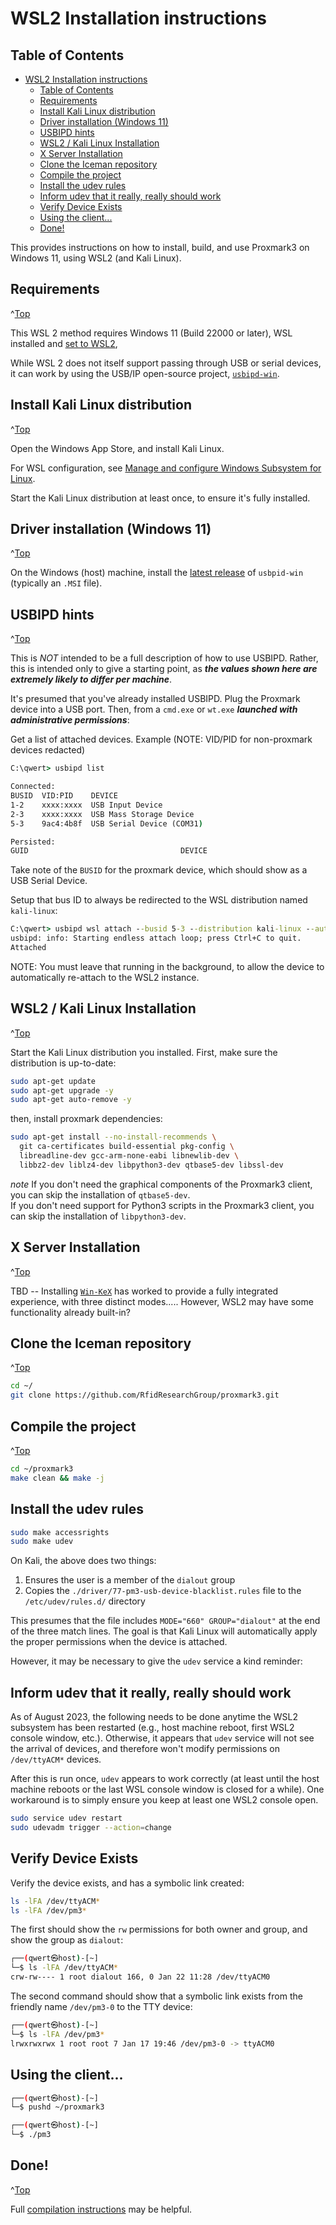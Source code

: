 <a id="top"></a>

# WSL2 Installation instructions

## Table of Contents
- [WSL2 Installation instructions](#wsl2-installation-instructions)
  - [Table of Contents](#table-of-contents)
  - [Requirements](#requirements)
  - [Install Kali Linux distribution](#install-kali-linux-distribution)
  - [Driver installation (Windows 11)](#driver-installation-windows-11)
  - [USBIPD hints](#usbipd-hints)
  - [WSL2 / Kali Linux Installation](#wsl2--kali-linux-installation)
  - [X Server Installation](#x-server-installation)
  - [Clone the Iceman repository](#clone-the-iceman-repository)
  - [Compile the project](#compile-the-project)
  - [Install the udev rules](#install-the-udev-rules)
  - [Inform udev that it really, really should work](#inform-udev-that-it-really-really-should-work)
  - [Verify Device Exists](#verify-device-exists)
  - [Using the client...](#using-the-client)
  - [Done!](#done)

This provides instructions on how to install, build, and use Proxmark3
on Windows 11, using WSL2 (and Kali Linux).

## Requirements
^[Top](#top)

This WSL 2 method requires Windows 11 (Build 22000 or later),
WSL installed and [set to WSL2](https://learn.microsoft.com/en-us/windows/wsl/basic-commands#set-wsl-version-to-1-or-2),

While WSL 2 does not itself support passing through USB or
serial devices, it can work by using the USB/IP open-source
project, [`usbipd-win`](https://github.com/dorssel/usbipd-win).


## Install Kali Linux distribution
^[Top](#top)

Open the Windows App Store, and install Kali Linux.

For WSL configuration, see [Manage and configure Windows Subsystem for Linux](https://docs.microsoft.com/en-us/windows/wsl/wsl-config).

Start the Kali Linux distribution at least once, to ensure it's fully installed.

## Driver installation (Windows 11)
^[Top](#top)

On the Windows (host) machine, install the
[latest release](https://github.com/dorssel/usbipd-win/releases)
of `usbpid-win` (typically an `.MSI` file).

## USBIPD hints
^[Top](#top)

This is *NOT* intended to be a full description of how to use USBIPD.
Rather, this is intended only to give a starting point, as ***the values
shown here are extremely likely to differ per machine***.

It's presumed that you've already installed USBIPD.  Plug the Proxmark
device into a USB port.  Then, from a `cmd.exe` or `wt.exe` ***launched
with administrative permissions***:

Get a list of attached devices.  Example (NOTE: VID/PID for non-proxmark devices redacted)

```cmd
C:\qwert> usbipd list

Connected:
BUSID  VID:PID    DEVICE                                                        STATE
1-2    xxxx:xxxx  USB Input Device                                              Not shared
2-3    xxxx:xxxx  USB Mass Storage Device                                       Not shared
5-3    9ac4:4b8f  USB Serial Device (COM31)                                     Not shared

Persisted:
GUID                                  DEVICE
```

Take note of the `BUSID` for the proxmark device, which should show as a USB Serial Device.

Setup that bus ID to always be redirected to the WSL distribution named `kali-linux`:

```cmd
C:\qwert> usbipd wsl attach --busid 5-3 --distribution kali-linux --auto-attach
usbipd: info: Starting endless attach loop; press Ctrl+C to quit.
Attached
```

NOTE: You must leave that running in the background, to allow the device to automatically
re-attach to the WSL2 instance.



## WSL2 / Kali Linux Installation
^[Top](#top)

Start the Kali Linux distribution you installed.  First, make sure
the distribution is up-to-date:

```sh
sudo apt-get update
sudo apt-get upgrade -y
sudo apt-get auto-remove -y
```

then, install proxmark dependencies:

```sh
sudo apt-get install --no-install-recommends \
  git ca-certificates build-essential pkg-config \
  libreadline-dev gcc-arm-none-eabi libnewlib-dev \
  libbz2-dev liblz4-dev libpython3-dev qtbase5-dev libssl-dev
```

_note_
If you don't need the graphical components of the Proxmark3 client, you can skip the installation of `qtbase5-dev`.  
If you don't need support for Python3 scripts in the Proxmark3 client, you can skip the installation of `libpython3-dev`.

## X Server Installation
^[Top](#top)

TBD -- Installing [`Win-KeX`](https://www.kali.org/docs/wsl/win-kex/) has worked
to provide a fully integrated experience, with three distinct modes.....
However, WSL2 may have some functionality already built-in?

## Clone the Iceman repository
^[Top](#top)

```sh
cd ~/
git clone https://github.com/RfidResearchGroup/proxmark3.git
```

## Compile the project
^[Top](#top)

```sh
cd ~/proxmark3
make clean && make -j
```

## Install the udev rules

```sh
sudo make accessrights
sudo make udev
```

On Kali, the above does two things:
1. Ensures the user is a member of the `dialout` group
2. Copies the `./driver/77-pm3-usb-device-blacklist.rules` file to the `/etc/udev/rules.d/` directory

This presumes that the file includes `MODE="660" GROUP="dialout"` at the end of the three match lines.
The goal is that Kali Linux will automatically apply the proper permissions when the device is attached.

However, it may be necessary to give the `udev` service a kind reminder:

## Inform udev that it really, really should work

As of August 2023, the following needs to be done anytime the WSL2 subsystem
has been restarted (e.g., host machine reboot, first WSL2 console window, etc.).
Otherwise, it appears that `udev` service will not see the arrival of devices,
and therefore won't modify permissions on `/dev/ttyACM*` devices.

After this is run once, `udev` appears to work correctly (at least until the
host machine reboots or the last WSL console window is closed for a while).
One workaround is to simply ensure you keep at least one WSL2 console open.

```sh
sudo service udev restart
sudo udevadm trigger --action=change
```

## Verify Device Exists

Verify the device exists, and has a symbolic link created:

```sh
ls -lFA /dev/ttyACM*
ls -lFA /dev/pm3*
```


The first should show the `rw` permissions for both owner
and group, and show the group as `dialout`:

```sh
┌──(qwert㉿host)-[~]
└─$ ls -lFA /dev/ttyACM*
crw-rw---- 1 root dialout 166, 0 Jan 22 11:28 /dev/ttyACM0
```

The second command should show that a symbolic link exists
from the friendly name `/dev/pm3-0` to the TTY device:

```sh
┌──(qwert㉿host)-[~]
└─$ ls -lFA /dev/pm3*
lrwxrwxrwx 1 root root 7 Jan 17 19:46 /dev/pm3-0 -> ttyACM0
```

## Using the client...

```sh
┌──(qwert㉿host)-[~]
└─$ pushd ~/proxmark3

┌──(qwert㉿host)-[~]
└─$ ./pm3
```

## Done!
^[Top](#top)

Full [compilation instructions](/doc/md/Use_of_Proxmark/0_Compilation-Instructions.md) may be helpful.

